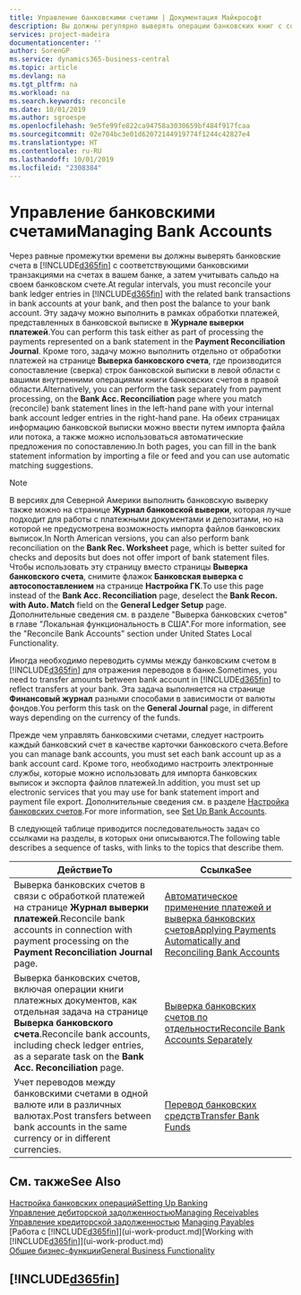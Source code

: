 ```yaml
---
title: Управление банковскими счетами | Документация Майкрософт
description: Вы должны регулярно выверять операции банковских книг с соответствующими банковскими транзакциями на банковских счетах.
services: project-madeira
documentationcenter: ''
author: SorenGP
ms.service: dynamics365-business-central
ms.topic: article
ms.devlang: na
ms.tgt_pltfrm: na
ms.workload: na
ms.search.keywords: reconcile
ms.date: 10/01/2019
ms.author: sgroespe
ms.openlocfilehash: 9e5fe99fe822ca94758a3030659bf484f917fcaa
ms.sourcegitcommit: 02e704bc3e01d62072144919774f1244c42827e4
ms.translationtype: HT
ms.contentlocale: ru-RU
ms.lasthandoff: 10/01/2019
ms.locfileid: "2308384"
---
```

# <a name="managing-bank-accounts"></a><span data-ttu-id="939b5-103">Управление банковскими счетами</span><span class="sxs-lookup"><span data-stu-id="939b5-103">Managing Bank Accounts</span></span>
<span data-ttu-id="939b5-104">Через равные промежутки времени вы должны выверять банковские счета в [!INCLUDE[d365fin](includes/d365fin_md.md)] с соответствующими банковскими транзакциями на счетах в вашем банке, а затем учитывать сальдо на своем банковском счете.</span><span class="sxs-lookup"><span data-stu-id="939b5-104">At regular intervals, you must reconcile your bank ledger entries in [!INCLUDE[d365fin](includes/d365fin_md.md)] with the related bank transactions in bank accounts at your bank, and then post the balance to your bank account.</span></span> <span data-ttu-id="939b5-105">Эту задачу можно выполнить в рамках обработки платежей, представленных в банковской выписке в **Журнале выверки платежей**.</span><span class="sxs-lookup"><span data-stu-id="939b5-105">You can perform this task either as part of processing the payments represented on a bank statement in the **Payment Reconciliation Journal**.</span></span> <span data-ttu-id="939b5-106">Кроме того, задачу можно выполнить отдельно от обработки платежей на странице **Выверка банковского счета**, где производится сопоставление (сверка) строк банковской выписки в левой области с вашими внутренними операциями книги банковских счетов в правой области.</span><span class="sxs-lookup"><span data-stu-id="939b5-106">Alternatively, you can perform the task separately from payment processing, on the **Bank Acc. Reconciliation** page where you match (reconcile) bank statement lines in the left-hand pane with your internal bank account ledger entries in the right-hand pane.</span></span> <span data-ttu-id="939b5-107">На обеих страницах информацию банковской выписки можно ввести путем импорта файла или потока, а также можно использоваться автоматические предложения по сопоставлению.</span><span class="sxs-lookup"><span data-stu-id="939b5-107">In both pages, you can fill in the bank statement information by importing a file or feed and you can use automatic matching suggestions.</span></span>

> [!NOTE]  
> <span data-ttu-id="939b5-108">В версиях для Северной Америки выполнить банковскую выверку также можно на странице **Журнал банковской выверки**, которая лучше подходит для работы с платежными документами и депозитами, но на которой не предусмотрена возможность импорта файлов банковских выписок.</span><span class="sxs-lookup"><span data-stu-id="939b5-108">In North American versions, you can also perform bank reconciliation on the **Bank Rec. Worksheet** page, which is better suited for checks and deposits but does not offer import of bank statement files.</span></span> <span data-ttu-id="939b5-109">Чтобы использовать эту страницу вместо страницы **Выверка банковского счета**, снимите флажок **Банковская выверка с автосопоставлением** на странице **Настройка ГК**.</span><span class="sxs-lookup"><span data-stu-id="939b5-109">To use this page instead of the **Bank Acc. Reconciliation** page, deselect the **Bank Recon. with Auto. Match** field on the **General Ledger Setup** page.</span></span> <span data-ttu-id="939b5-110">Дополнительные сведения см. в разделе "Выверка банковских счетов" в главе "Локальная функциональность в США".</span><span class="sxs-lookup"><span data-stu-id="939b5-110">For more information, see the "Reconcile Bank Accounts" section under United States Local Functionality.</span></span>

<span data-ttu-id="939b5-111">Иногда необходимо переводить суммы между банковским счетом в [!INCLUDE[d365fin](includes/d365fin_md.md)] для отражения переводов в банке.</span><span class="sxs-lookup"><span data-stu-id="939b5-111">Sometimes, you need to transfer amounts between bank account in [!INCLUDE[d365fin](includes/d365fin_md.md)] to reflect transfers at your bank.</span></span> <span data-ttu-id="939b5-112">Эта задача выполняется на странице **Финансовый журнал** разными способами в зависимости от валюты фондов.</span><span class="sxs-lookup"><span data-stu-id="939b5-112">You perform this task on the **General Journal** page, in different ways depending on the currency of the funds.</span></span>

<span data-ttu-id="939b5-113">Прежде чем управлять банковскими счетами, следует настроить каждый банковский счет в качестве карточки банковского счета.</span><span class="sxs-lookup"><span data-stu-id="939b5-113">Before you can manage bank accounts, you must set each bank account up as a bank account card.</span></span> <span data-ttu-id="939b5-114">Кроме того, необходимо настроить электронные службы, которые можно использовать для импорта банковских выписок и экспорта файлов платежей.</span><span class="sxs-lookup"><span data-stu-id="939b5-114">In addition, you must set up electronic services that you may use for bank statement import and payment file export.</span></span> <span data-ttu-id="939b5-115">Дополнительные сведения см. в разделе [Настройка банковских счетов](bank-setup-banking.md).</span><span class="sxs-lookup"><span data-stu-id="939b5-115">For more information, see [Set Up Bank Accounts](bank-setup-banking.md).</span></span>

<span data-ttu-id="939b5-116">В следующей таблице приводится последовательность задач со ссылками на разделы, в которых они описываются.</span><span class="sxs-lookup"><span data-stu-id="939b5-116">The following table describes a sequence of tasks, with links to the topics that describe them.</span></span>

| <span data-ttu-id="939b5-117">Действие</span><span class="sxs-lookup"><span data-stu-id="939b5-117">To</span></span> | <span data-ttu-id="939b5-118">Ссылка</span><span class="sxs-lookup"><span data-stu-id="939b5-118">See</span></span> |
| --- | --- |
| <span data-ttu-id="939b5-119">Выверка банковских счетов в связи с обработкой платежей на странице **Журнал выверки платежей**.</span><span class="sxs-lookup"><span data-stu-id="939b5-119">Reconcile bank accounts in connection with payment processing on the **Payment Reconciliation Journal** page.</span></span> |[<span data-ttu-id="939b5-120">Автоматическое применение платежей и выверка банковских счетов</span><span class="sxs-lookup"><span data-stu-id="939b5-120">Applying Payments Automatically and Reconciling Bank Accounts</span></span>](receivables-apply-payments-auto-reconcile-bank-accounts.md) |
| <span data-ttu-id="939b5-121">Выверка банковских счетов, включая операции книги платежных документов, как отдельная задача на странице **Выверка банковского счета**.</span><span class="sxs-lookup"><span data-stu-id="939b5-121">Reconcile bank accounts, including check ledger entries, as a separate task on the **Bank Acc. Reconciliation** page.</span></span> |[<span data-ttu-id="939b5-122">Выверка банковских счетов по отдельности</span><span class="sxs-lookup"><span data-stu-id="939b5-122">Reconcile Bank Accounts Separately</span></span>](bank-how-reconcile-bank-accounts-separately.md) |
| <span data-ttu-id="939b5-123">Учет переводов между банковскими счетами в одной валюте или в различных валютах.</span><span class="sxs-lookup"><span data-stu-id="939b5-123">Post transfers between bank accounts in the same currency or in different currencies.</span></span> |[<span data-ttu-id="939b5-124">Перевод банковских средств</span><span class="sxs-lookup"><span data-stu-id="939b5-124">Transfer Bank Funds</span></span>](bank-how-transfer-bank-funds.md) |

## <a name="see-also"></a><span data-ttu-id="939b5-125">См. также</span><span class="sxs-lookup"><span data-stu-id="939b5-125">See Also</span></span>
[<span data-ttu-id="939b5-126">Настройка банковских операций</span><span class="sxs-lookup"><span data-stu-id="939b5-126">Setting Up Banking</span></span>](bank-setup-banking.md)  
[<span data-ttu-id="939b5-127">Управление дебиторской задолженностью</span><span class="sxs-lookup"><span data-stu-id="939b5-127">Managing Receivables</span></span>](receivables-manage-receivables.md)  
<span data-ttu-id="939b5-128">[Управление кредиторской задолженностью](payables-manage-payables.md)  </span><span class="sxs-lookup"><span data-stu-id="939b5-128">[Managing Payables](payables-manage-payables.md)  </span></span>  
<span data-ttu-id="939b5-129">[Работа с [!INCLUDE[d365fin](includes/d365fin_md.md)]](ui-work-product.md)</span><span class="sxs-lookup"><span data-stu-id="939b5-129">[Working with [!INCLUDE[d365fin](includes/d365fin_md.md)]](ui-work-product.md)</span></span>  
[<span data-ttu-id="939b5-130">Общие бизнес-функции</span><span class="sxs-lookup"><span data-stu-id="939b5-130">General Business Functionality</span></span>](ui-across-business-areas.md)  

## [!INCLUDE[d365fin](includes/free_trial_md.md)]  
 
